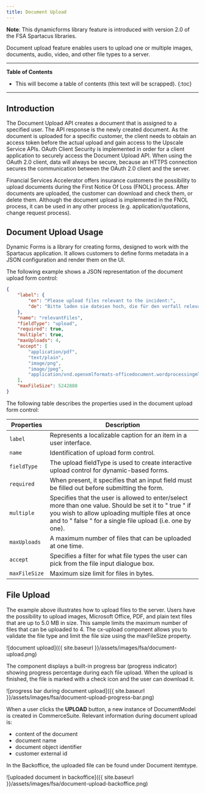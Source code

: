 ```yaml
---
title: Document Upload
---
```


**Note**: This dynamicforms library feature is introduced with version 2.0 of the FSA Spartacus libraries.

Document upload feature enables users to upload one or multiple images, documents, audio, video, and other file types to a server.

***

**Table of Contents**

- This will become a table of contents (this text will be scrapped).
{:toc}

***

## Introduction

The Document Upload API creates a document that is assigned to a specified user. The API response is the newly created document. As the document is uploaded for a specific customer, the client needs to obtain an access token before the actual upload and gain access to the Upscale Service APIs. OAuth Client Security is implemented in order for a client application to securely access the Document Upload API. When using the OAuth 2.0 client, data will always be secure, because an HTTPS connection secures the communication between the OAuth 2.0 client and the server.

Financial Services Accelerator offers insurance customers the possibility to upload documents during the First Notice Of Loss (FNOL) process. After documents are uploaded, the customer can download and check them, or delete them. Although the document upload is implemented in the FNOL process, it can be used in any other process (e.g. application/quotations, change request process).

## Document Upload Usage

Dynamic Forms is a library for creating forms, designed to work with the Spartacus application. It allows customers to define forms metadata in a JSON configuration and render them on the UI.

The following example shows a JSON representation of the document upload form control:  

```json
{
    "label": {
        "en": "Please upload files relevant to the incident:",
        "de": "Bitte laden sie dateien hoch, die für den vorfall relevant sind:"
    },
    "name": "relevantFiles",
    "fieldType": "upload",
    "required": true,
    "multiple": true,
    "maxUploads": 4,
    "accept": [
        "application/pdf",
        "text/plain",
        "image/png",
        "image/jpeg",
        "application/vnd.openxmlformats-officedocument.wordprocessingml.document"
    ],
    "maxFileSize": 5242880
}
```

The following table describes the properties used in the document upload form control:

| Properties                   | Description |
| ---                          | ---|
| `label`                      | Represents a localizable caption for an item in a user interface. |
| `name`                       | Identification of upload form control. |
| `fieldType`                  | The upload fieldType is used to create interactive upload control for dynamic-based forms.|
| `required`                   | When present, it specifies that an input field must be filled out before submitting the form.
| `multiple`                   | Specifies that the user is allowed to enter/select more than one value. Should be set it to " true " if you wish to allow uploading multiple files at once and to " false " for a single file upload (i.e. one by one). |
| `maxUploads`                 | A maximum number of files that can be uploaded at one time.
| `accept`                     | Specifies a filter for what file types the user can pick from the file input dialogue box.
| `maxFileSize`                | Maximum size limit for files in bytes. |

## File Upload

The example above illustrates how to upload files to the server. Users have the possibility to upload images, Microsoft Office, PDF, and plain text files that are up to 5.0 MB in size. This sample limits the maximum number of files that can be uploaded to 4. The cx-upload component allows you to validate the file type and limit the file size using the maxFileSize property.

![document upload]({{ site.baseurl }}/assets/images/fsa/document-upload.png)

The component displays a built-in progress bar (progress indicator) showing progress percentage during each file upload. When the upload is finished, the file is marked with a check icon and the user can download it.

![progress bar during document upload]({{ site.baseurl }}/assets/images/fsa/document-upload-progress-bar.png)

When a user clicks the **UPLOAD** button, a new instance of DocumentModel is created in CommerceSuite. Relevant information during document upload is:

- content of the document
- document name
- document object identifier
- customer external id

In the Backoffice, the uploaded file can be found under Document itemtype.  

![uploaded document in backoffice]({{ site.baseurl }}/assets/images/fsa/document-upload-backoffice.png)